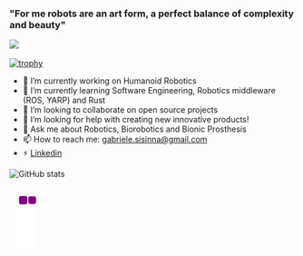 ### "For me robots are an art form, a perfect balance of complexity and beauty"

![](https://komarev.com/ghpvc/?username=gsisinna) 

[![trophy](https://github-profile-trophy.vercel.app/?username=gsisinna)](https://github.com/ryo-ma/github-profile-trophy)

- 🔭 I’m currently working on Humanoid Robotics
- 🌱 I’m currently learning Software Engineering, Robotics middleware (ROS, YARP) and Rust
- 👯 I’m looking to collaborate on open source projects
- 🤔 I’m looking for help with creating new innovative products!
- 💬 Ask me about Robotics, Biorobotics and Bionic Prosthesis
- 📫 How to reach me: gabriele.sisinna@gmail.com
- ⚡ [Linkedin](https://www.linkedin.com/in/gabriele-sisinna-4a6081109/)

![GitHub stats](https://github-readme-stats.vercel.app/api?username=gsisinna&theme=default&show_icons=true)

![snake gif](https://github.com/gsisinna/gsisinna/blob/output/github-contribution-grid-snake.gif)


